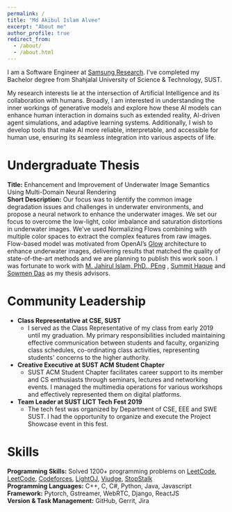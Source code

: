 ```yaml
---
permalink: /
title: "Md Akibul Islam Alvee"
excerpt: "About me"
author_profile: true
redirect_from: 
  - /about/
  - /about.html
---
```


I am a Software Engineer at [Samsung Research](https://research.samsung.com/). I've completed my Bachelor degree from Shahjalal University of Science & Technology, SUST.

My research interests lie at the intersection of Artificial Intelligence and its collaboration with humans. Broadly, I am interested in understanding the inner workings of generative models and explore how these AI models can enhance human interaction in domains such as extended reality, AI-driven agent simulations, and adaptive learning systems. Additionally, I wish to develop tools that make AI more reliable, interpretable, and accessible for human use, ensuring its seamless integration into various aspects of life.

# Undergraduate Thesis
**Title:** Enhancement and Improvement of Underwater Image Semantics Using Multi-Domain Neural Rendering<br>
**Short Description:** Our focus was to identify the common image degradation issues and challenges in underwater environments, and propose a neural network to enhance the underwater images. We set our focus to overcome the low-light, color imbalance and saturation distortions in underwater images. We've used Normalizing Flows combining with multiple color spaces to extract the complex features from raw images. Flow-based model was motivated from OpenAI’s [Glow](https://openai.com/index/glow/) architecture to enhance underwater images, delivering results that matched the quality of state-of-the-art methods and we are planning to publish this work soon. I was fortunate to work with [M. Jahirul Islam, PhD., PEng](https://www.sust.edu/department/cse/faculty/jahir@sust.edu) , [Summit Haque](https://www.sust.edu/department/cse/faculty/summit-cse@sust.edu)  and [Sowmen Das](https://scholar.google.com/citations?user=8RVbUP8AAAAJ&hl=en) as my thesis advisors.

# Community Leadership
<ul>
  <li><b>Class Representative at CSE, SUST</b>
    <ul>
      <li> I served as the Class Representative of my class from early 2019 until my graduation. My primary responsibilities included maintaining effective communication between students and faculty, organizing class schedules, co-ordinating class activities, representing students' concerns to the higher authority. </li>
    </ul>
  </li>
  <li><b>Creative Executive at SUST ACM Student Chapter</b>
    <ul>
      <li> SUST ACM Student Chapter facilitates career support to its member and CS enthusiasts through seminars, lectures and networking events. I managed the multimedia operations for various workshops and effectively represented them on digital platforms.</li>   
    </ul>
  </li>
  <li><b>Team Leader at SUST LICT Tech Fest 2019</b>
    <ul>
      <li> The tech fest was organized by Department of CSE, EEE and SWE SUST. I had the opportunity to organize and execute the Project Showcase event in this fest.</li>   
    </ul>
  </li>
</ul>


# Skills
<b>Programming Skills:</b> Solved 1200+ programming problems on [LeetCode](https://leetcode.com/akib_alvee/), [LeetCode](https://leetcode.com/akib_alvee/), [Codeforces](https://codeforces.com/profile/akib_alvee), [LightOJ](https://lightoj.com/user/akibulislam6), [Vjudge](https://vjudge.net/user/2017331049), [StopStalk](https://www.stopstalk.com/user/profile/akib_alvee) 
<br>
<b>Programming Languages:</b> C++, C, C#, Python, Java, Javascript
<br>
<b>Framework:</b> Pytorch, Gstreamer, WebRTC, Django, ReactJS
<br>
<b>Version & Task Management:</b> GitHub, Gerrit, Jira
